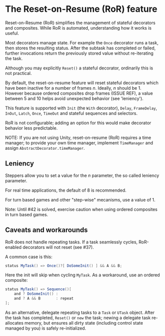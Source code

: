 # The Reset-on-Resume (RoR) feature

Reset-on-Resume (RoR) simplifies the management of stateful decorators and composites. While RoR is automated, understanding how it works is useful.

Most decorators manage state. For example the `Once` decorator runs a task, then stores the resulting status. After the subtask has completed or failed, further invocations return the previously stored value without re-iterating the task.

Although you may explicitly `Reset()` a stateful decorator, ordinarily this is not practical.

By default, the reset-on-resume feature will reset stateful decorators which have been inactive for a number of frames *n*. Ideally, *n* should be 1. However because ordered composites drop frames (ISSUE REF), a value between 5 and 10 helps avoid unexpected behavior (see 'leniency').

This feature is supported with `Init` (the `With` decorator), `Delay`, `FrameDelay`, `InOut`, `Latch`, `Once`, `TimeOut` and stateful sequences and selectors.

RoR is not configurable; adding an option for this would make decorator behavior less predictable.

NOTE: If you are not using Unity, reset-on-resume (RoR) requires a time manager; to provide your own time manager, implement `TimeManager` and assign `AbstractDecorator.timeManager`.

## Leniency

Steppers allow you to set a value for the *n* parameter, the so called leniency parameter.

For real time applications, the default of 8 is recommended.

For turn based games and other "step-wise" mecanisms, use a value of 1.

Note: Until #42 is solved, exercise caution when using ordered composites in turn based games.

## Caveats and workarounds

RoR does not handle repeating tasks. If a task seamlessly cycles, RoR-enabled decorators will not reset (see #37).

A common case is this:

```cs
status MyTask() => Once()?[ DoSomeInit() ] && A && B;
```

Here the init will skip when cycling `MyTask`. As a workaround, use an ordered composite:

```cs
status MyTask() => Sequence()[
    and ? DoSomeInit() :
    and ? A && B       : repeat
];
```

As an alternative, delegate repeating tasks to a `Task` or `UTask` object. After the task has completed, `Reset()` or `new` the task; newing a delegate task re-allocates memory, but ensures all dirty state (including control state managed by you) is safely re-initialized.
